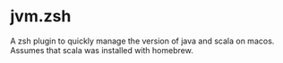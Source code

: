 # jvm.zsh

A zsh plugin to quickly manage the version of java and scala on macos.
Assumes that scala was installed with homebrew.